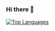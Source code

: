 ### Hi there 👋

[![Top Languages](https://github-readme-stats.vercel.app/api/top-langs/?username=krystof-cejchan&layout=compact)](https//:www.google.com)
<!--![My Stats](https://github-readme-stats.vercel.app/api?username=krystof-cejchan&show_icons=true)
